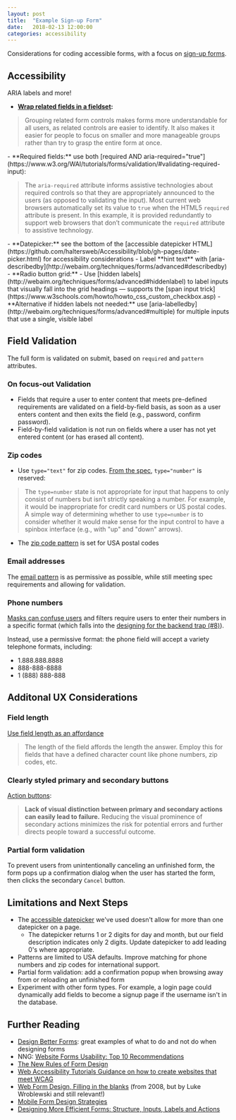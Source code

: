 ```yaml
---
layout: post
title:  "Example Sign-up Form"
date:   2018-02-13 12:00:00
categories: accessibility
---
```

Considerations for coding accessible forms, with a focus on [sign-up forms](https://communicatehealth.github.io/examples/forms/).

## Accessibility
ARIA labels and more!

- **[Wrap related fields in a fieldset](https://www.w3.org/WAI/tutorials/forms/grouping/):** 
<blockquote>Grouping related form controls makes forms more understandable for all users, as related controls are easier to identify. It also makes it easier for people to focus on smaller and more manageable groups rather than try to grasp the entire form at once.</blockquote>
- **Required fields:** use both [required AND aria-required="true"](https://www.w3.org/WAI/tutorials/forms/validation/#validating-required-input):
<blockquote>The <code>aria-required</code> attribute informs assistive technologies about required controls so that they are appropriately announced to the users (as opposed to validating the input). Most current web browsers automatically set its value to <code>true</code> when the HTML5 <code>required</code> attribute is present. In this example, it is provided redundantly to support web browsers that don’t communicate the <code>required</code> attribute to assistive technology.</blockquote>
- **Datepicker:** see the bottom of the [accessible datepicker HTML](https://github.com/haltersweb/Accessibility/blob/gh-pages/date-picker.html) for accessibility considerations
- Label **hint text** with [aria-describedby](http://webaim.org/techniques/forms/advanced#describedby)
- **Radio button grid:**
  - Use [hidden labels](http://webaim.org/techniques/forms/advanced#hiddenlabel) to label inputs that visually fall into the grid headings &mdash; supports the [span input trick](https://www.w3schools.com/howto/howto_css_custom_checkbox.asp)
  - **Alternative if hidden labels not needed:** use [aria-labelledby](http://webaim.org/techniques/forms/advanced#multiple) for multiple inputs that use a single, visible label

## Field Validation
The full form is validated on submit, based on `required` and `pattern` attributes.

### On focus-out Validation
- Fields that require a user to enter content that meets pre-defined requirements are validated on a field-by-field basis, as soon as a user enters content and then exits the field (e.g., password, confirm password).
- Field-by-field validation is not run on fields where a user has not yet entered content (or has erased all content).

### Zip codes
- Use `type="text"` for zip codes. [From the spec](https://www.w3.org/TR/html5/sec-forms.html#number-state-typenumber), `type="number"` is reserved: 
<blockquote>The <code>type=number</code> state is not appropriate for input that happens to only consist of numbers but isn’t strictly speaking a number. For example, it would be inappropriate for credit card numbers or US postal codes. A simple way of determining whether to use <code>type=number</code> is to consider whether it would make sense for the input control to have a spinbox interface (e.g., with "up" and "down" arrows).</blockquote>

- The [zip code pattern](http://html5pattern.com/Postal_Codes) is set for USA postal codes

### Email addresses
The [email pattern](https://html.spec.whatwg.org/#e-mail-state-(type=email)) is as permissive as possible, while still meeting spec requirements and allowing for validation.

### Phone numbers
[Masks can confuse users](http://www.uxbooth.com/articles/the-new-rules-of-form-design/) and filters require users to enter their numbers in a specific format (which falls into the [designing for the backend trap (#8)](https://www.nngroup.com/articles/web-form-design/)).

Instead, use a permissive format: the phone field will accept a variety telephone formats, including:
- 1.888.888.8888
- 888-888-8888
- 1 (888) 888-888

## Additonal UX Considerations
### Field length
[Use field length as an affordance](https://uxdesign.cc/design-better-forms-96fadca0f49c)
<blockquote>The length of the field affords the length the answer. Employ this for fields that have a defined character count like phone numbers, zip codes, etc.
</blockquote>

### Clearly styled primary and secondary buttons
[Action buttons](https://uxplanet.org/designing-more-efficient-forms-structure-inputs-labels-and-actions-e3a47007114f#3af0):
<blockquote><strong>Lack of visual distinction between primary and secondary actions can easily lead to failure.</strong> Reducing the visual prominence of secondary actions minimizes the risk for potential errors and further directs people toward a successful outcome.</blockquote>

### Partial form validation
To prevent users from unintentionally canceling an unfinished form, the form pops up a confirmation dialog when the user has started the form, then clicks the secondary `Cancel` button.

## Limitations and Next Steps
- The [accessible datepicker](http://haltersweb.github.io/Accessibility/date-picker.html) we've used doesn't allow for more than one datepicker on a page.
  - The datepicker returns 1 or 2 digits for day and month, but our field description indicates only 2 digits. Update datepicker to add leading 0's where appropriate.
- Patterns are limited to USA defaults. Improve matching for phone numbers and zip codes for international support.
- Partial form validation: add a confirmation popup when browsing away from or reloading an unfinished form
- Experiment with other form types. For example, a login page could dynamically add fields to become a signup page if the username isn't in the database.

## Further Reading
- [Design Better Forms](https://uxdesign.cc/design-better-forms-96fadca0f49c): great examples of what to do and not do when designing forms
- NNG: [Website Forms Usability: Top 10 Recommendations](https://www.nngroup.com/articles/web-form-design/)
- [The New Rules of Form Design](http://www.uxbooth.com/articles/the-new-rules-of-form-design/)
- [Web Accessibility Tutorials
Guidance on how to create websites that meet WCAG](https://www.w3.org/WAI/tutorials/forms/)
- [Web Form Design, Filling in the blanks](http://www.luceit.com/sites/default/files/Web%20Form%20Design%20Filling%20in%20the%20Blanks.pdf) (from 2008, but by Luke Wroblewski and still relevant!)
- [Mobile Form Design Strategies](http://www.uxbooth.com/articles/mobile-form-design-strategies/)
- [Designing More Efficient Forms: Structure, Inputs, Labels and Actions](https://uxplanet.org/designing-more-efficient-forms-structure-inputs-labels-and-actions-e3a47007114f)
